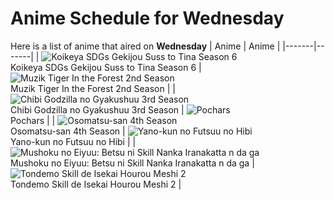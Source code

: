 # Anime Schedule for Wednesday
Here is a list of anime that aired on **Wednesday** 
| Anime | Anime |
|-------|-------|
| ![Koikeya SDGs Gekijou Suss to Tina Season 6](https://cdn.myanimelist.net/images/anime/1543/152209.webp)<br>Koikeya SDGs Gekijou Suss to Tina Season 6 | ![Muzik Tiger In the Forest 2nd Season](https://cdn.myanimelist.net/images/anime/1336/152128.webp)<br>Muzik Tiger In the Forest 2nd Season |
| ![Chibi Godzilla no Gyakushuu 3rd Season](https://cdn.myanimelist.net/images/anime/1859/150334.webp)<br>Chibi Godzilla no Gyakushuu 3rd Season | ![Pochars](https://cdn.myanimelist.net/images/anime/1155/145243.webp)<br>Pochars |
| ![Osomatsu-san 4th Season](https://cdn.myanimelist.net/images/anime/1018/150416.webp)<br>Osomatsu-san 4th Season | ![Yano-kun no Futsuu no Hibi](https://cdn.myanimelist.net/images/anime/1388/152332.webp)<br>Yano-kun no Futsuu no Hibi |
| ![Mushoku no Eiyuu: Betsu ni Skill Nanka Iranakatta n da ga](https://cdn.myanimelist.net/images/anime/1721/151097.webp)<br>Mushoku no Eiyuu: Betsu ni Skill Nanka Iranakatta n da ga | ![Tondemo Skill de Isekai Hourou Meshi 2](https://cdn.myanimelist.net/images/anime/1206/151772.webp)<br>Tondemo Skill de Isekai Hourou Meshi 2 |
